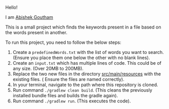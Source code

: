 Hello!

I am [Abishek Goutham](https://www.abishekgoutham.com)

This is a small project which finds the keywords present in a file based on the words present in another.

To run this project, you need to follow the below steps:

1. Create a `predefinedWords.txt` with the list of words you want to search. (Ensure you place them one below the other
   with no blank lines).
2. Create an `input.txt` which has multiple lines of code. This could be of any size. (Over 20MB to 200MB).
3. Replace the two new files in the directory [src/main/resources](src/main/resources) with the existing files. (
   Ensure the files are named correctly).
4. In your terminal, navigate to the path where this repository is cloned.
5. Run command `./gradlew clean build`. (This cleans the previously installed bundle files and builds the gradle again).
6. Run command `./gradlew run`. (This executes the code).
